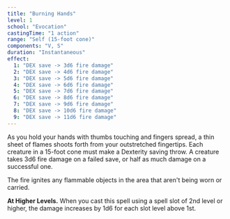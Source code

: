 ```yaml
---
title: "Burning Hands"
level: 1
school: "Evocation"
castingTime: "1 action"
range: "Self (15-foot cone)"
components: "V, S"
duration: "Instantaneous"
effect:
  1: "DEX save -> 3d6 fire damage"
  2: "DEX save -> 4d6 fire damage"
  3: "DEX save -> 5d6 fire damage"
  4: "DEX save -> 6d6 fire damage"
  5: "DEX save -> 7d6 fire damage"
  6: "DEX save -> 8d6 fire damage"
  7: "DEX save -> 9d6 fire damage"
  8: "DEX save -> 10d6 fire damage"
  9: "DEX save -> 11d6 fire damage"
---
```


As you hold your hands with thumbs touching and fingers spread, a thin sheet of flames shoots forth from your outstretched fingertips. Each creature in a 15-foot cone must make a Dexterity saving throw. A creature takes 3d6 fire damage on a failed save, or half as much damage on a successful one.

The fire ignites any flammable objects in the area that aren't being worn or carried.

**At Higher Levels.** When you cast this spell using a spell slot of 2nd level or higher, the damage increases by 1d6 for each slot level above 1st.